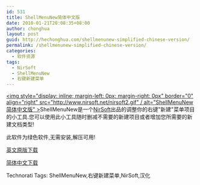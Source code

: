 ```yaml
---
id: 531
title: ShellMenuNew简体中文版
date: 2010-01-21T20:08:35+08:00
author: chonghua
layout: post
guid: http://hechonghua.com/shellmenunew-simplified-chinese-version/
permalink: /shellmenunew-simplified-chinese-version/
categories:
  - 软件资源
tags:
  - NirSoft
  - ShellMenuNew
  - 右键新建菜单
---
```

<a href="http://www.nirsoft.net/utils/shell_menu_new.html" target="_blank"></a>[<img style="display: inline; margin-left: 0px; margin-right: 0px" border="0" align="right" src="http://www.nirsoft.net/nirsoft2.gif" / alt="ShellMenuNew简体中文版" >](http://www.nirsoft.net)ShellMenuNew是一个<a href="http://www.nirsoft.net/" target="_blank">NirSoft</a>出品的调整你的右键"新建"菜单项目的小工具.您可以使用此小工具随时删减不需要的新建项目或者增加您所需要的新建文档类型! [](http://www.nirsoft.net)

<!--more-->

此软件为绿色软件,无需安装,解压可用!

<a href="http://www.nirsoft.net/utils/shellmenunew.zip" target="_blank">英文原版下载</a>

<a href="http://www.dbank.com/download.action?t=40&k=OTEzNjk1MA==&pcode=LCw1NTE3OSw1NTE3OQ==&rnd=7619" target="_blank">简体中文下载</a>

<div style="padding-bottom: 0px; margin: 0px; padding-left: 0px; padding-right: 0px; display: inline; float: none; padding-top: 0px" id="scid:0767317B-992E-4b12-91E0-4F059A8CECA8:22ab4288-9a1d-4d00-b780-ac9917d60154" class="wlWriterEditableSmartContent">
  Technorati Tags: ShellMenuNew,右键新建菜单,NirSoft,汉化
</div>